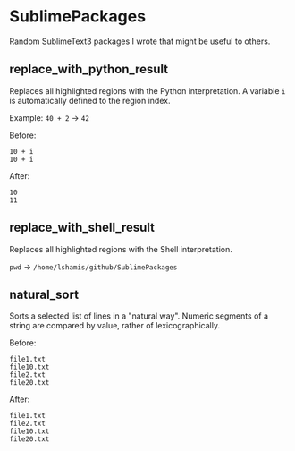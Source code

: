 # SublimePackages

Random SublimeText3 packages I wrote that might be useful to others.

## replace_with_python_result

Replaces all highlighted regions with the Python interpretation.
A variable `i` is automatically defined to the region index.

Example:
  `40 + 2` -> `42`

  Before:
 
    10 + i
    10 + i
  After:
  
    10
    11

## replace_with_shell_result

Replaces all highlighted regions with the Shell interpretation.

  `pwd` -> `/home/lshamis/github/SublimePackages`

## natural_sort

Sorts a selected list of lines in a "natural way". Numeric segments of a string are compared by value, rather of lexicographically.

  Before:

    file1.txt
    file10.txt
    file2.txt
    file20.txt
  After:
  
    file1.txt
    file2.txt
    file10.txt
    file20.txt
